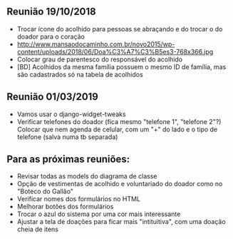 ## Reunião 19/10/2018
* Trocar ícone do acolhido para pessoas se abraçando e do trocar o do doador para o coração
* http://www.mansaodocaminho.com.br/novo2015/wp-content/uploads/2018/06/Doa%C3%A7%C3%B5es3-768x366.jpg
* Colocar grau de parentesco do responsável do acolhido
* [BD] Acolhidos da mesma família possuem o mesmo ID de família, mas são cadastrados só na tabela de acolhidos

## Reunião 01/03/2019
* Vamos usar o django-widget-tweaks
* Verificar telefones do doador (fica mesmo "telefone 1", "telefone 2"?)
    Colocar que nem agenda de celular, com um "+" do lado e o tipo de telefone (salva numa tb separada)

## Para as próximas reuniões:
* Revisar todas as models do diagrama de classe
* Opção de vestimentas de acolhido e voluntariado do doador como no "Boteco do Gallão"
* Verificar nomes dos formulários no HTML
* Melhorar botões dos formulários
* Trocar o azul do sistema por uma cor mais interessante
* Ajustar a tela de doações para ficar mais "intituitiva", com uma doação cheia de itens